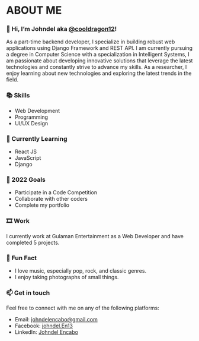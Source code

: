 # ABOUT ME
### 👋 Hi, I’m Johndel aka [@cooldragon12](!https://johndelencabo.online)!
As a part-time backend developer, I specialize in building robust web applications using Django Framework and REST API. I am currently pursuing a degree in Computer Science with a specialization in Intelligent Systems, I am passionate about developing innovative solutions that leverage the latest technologies and constantly strive to advance my skills. As a researcher, I enjoy learning about new technologies and exploring the latest trends in the field.

### 📚 Skills

- Web Development
- Programming
- UI/UX Design

### 🌱 Currently Learning

- React JS
- JavaScript
- Django

### 🥅 2022 Goals

- Participate in a Code Competition
- Collaborate with other coders
- Complete my portfolio

### 🎞 Work

I currently work at Gulaman Entertainment as a Web Developer and have completed 5 projects.

### 🎢 Fun Fact

- I love music, especially pop, rock, and classic genres.
- I enjoy taking photographs of small things.

### 📫 Get in touch

Feel free to connect with me on any of the following platforms:

- Email: [johndelencabo@gmail.com](mailto:johndelencabo@gmail.com)
- Facebook: [johndel.En13](https://facebook.com/johndel.En13)
- LinkedIn: [Johndel Encabo](https://www.linkedin.com/in/johndelencabo/)
